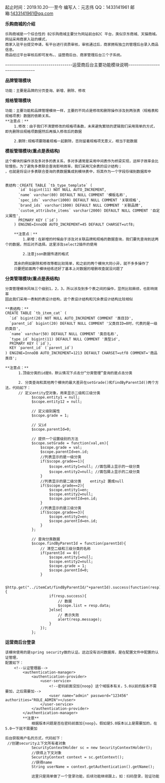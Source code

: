 起止时间：2019.10.20---至今
编写人：元志伟
QQ：1433141961
邮箱:1433141961@qq.com

**乐购商城的介绍**

    乐购商城是一个综合性的 B2乐购商城主要分为网站前台B2C 平台，类似京东商城、天猫商城。网站采用商家入驻的模式，
    商家入驻平台提交申请，有平台进行资质审核，审核通过后，商家拥有独立的管理后台录入商品信息。
    商品经过平台审核后即可发布。、运营商后台、商家管理后台三个子系统。
----------------------------------运营商后台主要功能模块说明-------------------------------

**品牌管理模块**

    功能：主要是品牌的分页查询、新增、删除、修改

**规格管理模块**

    功能：主要功能和品牌管理模块一样，主要的不同点是修改和删除操作涉及到两张表（规格表和规格项表）数据的依赖关系。
    **注意点：**
        1.修改：由于我们不清楚修改的规格项条数，未来避免繁琐的逻辑我们采用简单的方式，即先删除旧规格项数据然后再插入修改后的数据
        
        2.删除:规格项要随着规格一起删除，否则留着规格项无意义，相当于脏数据

**模板管理模块(重点是表结构)**  

    这个模块的操作涉及多对多的表关系，多对多通常是采用中间表作为桥梁实现，这样子效率会比较慢些。为了避免多表联合查询影响效率，我们采用冗余表的设计结构；
    ，也就是将设计多表联合查询的表数据集成到模块表中，将其作为一个字段存储到数据库中
    
    
    表结构：CREATE TABLE `tb_type_template` (
          `id` bigint(11) NOT NULL AUTO_INCREMENT,
          `name` varchar(80) DEFAULT NULL COMMENT '模板名称',
          `spec_ids` varchar(1000) DEFAULT NULL COMMENT '关联规格',
          `brand_ids` varchar(1000) DEFAULT NULL COMMENT '关联品牌',
          `custom_attribute_items` varchar(2000) DEFAULT NULL COMMENT '自定义属性',
          PRIMARY KEY (`id`)
        ) ENGINE=InnoDB AUTO_INCREMENT=45 DEFAULT CHARSET=utf8;
        
        **注意点：**
            1.新增：在新增的时候由于涉及对关联品牌和规格的数据查询，我们要先查询到这两个的数据，然后对齐选择。这里涉及select2插件的使用
            
            2.注意json数据传递的格式
            
        其余的例如删除和修改等都比较简单，和之前的两个模块大同小异，就不多多操作了
        只要把前面两个模块给练还好了基本上对数据的增删改查就没问题了
        
**分类管理模块(重点是表结构)**

    分类管理模块风味三个级别1，2，3，所以涉及到多个表之间的操作，显然比较麻烦，也影响效率
    因此我们采用一表制的表设计结构，这个表设计结构和冗余表设计结构比较相似
    
    **表结构：**
    CREATE TABLE `tb_item_cat` (
      `id` bigint(20) NOT NULL AUTO_INCREMENT COMMENT '类目ID',
      `parent_id` bigint(20) DEFAULT NULL COMMENT '父类目ID=0时，代表的是一级的类目',
      `name` varchar(50) DEFAULT NULL COMMENT '类目名称',
      `type_id` bigint(11) DEFAULT NULL COMMENT '类型id',
      PRIMARY KEY (`id`),
      KEY `parent_id` (`parent_id`)
    ) ENGINE=InnoDB AUTO_INCREMENT=1213 DEFAULT CHARSET=utf8 COMMENT='商品类目';
    
    **注意点：**
          1.顶级分类的id是0，默认情况下点击分“分类管理”查询的是点击分类
          
          2. 分类查询和其他两个模块的最大差异在setGrade()和findByParentId()两个方法，代码如下：
          // 定义entity空对象，用来显示二级和三级分类
                $scope.entity1 = null;
                $scope.entity12 = null;
            
                // 定义级别属性
                $scope.grade = 1;
            
                // 父id
                $scope.parentId=0;
            
                // 提供一个设置级别的方法
                $scope.setGrade = function(val,en){
                    $scope.grade = val;
                    $scope.parentId=en.id;
                    //列表显示的是一级分类
                    if($scope.grade==1){
                        $scope.entity1=null; //面包屑上显示的一级分类
                        $scope.entity2=null; //面包屑上显示的二级分类
                    }
                    //列表显示的是二级分类    entity2 置成null
                    if($scope.grade==2){
                        $scope.entity1=en;
                        $scope.entity2=null;
                        $scope.parentId=en.id;
                    }
                    //列表显示的是三级分类
                    if($scope.grade==3){
                        $scope.entity2=en;
                        $scope.parentId=en.id;
                    }
                };
            
                // 查询分类数据
                $scope.findByParentId = function(parentId){
                    // 清空二级和三级分类的名称
                    if(parentId == 0){
                        $scope.entity1=null;
                        $scope.entity2=null;
                        $scope.grade = 1;
                        $scope.parentId=0;
                    }
            
                    $http.get("../itemCat/findByParentId/"+parentId).success(function(resp){
                        if(resp.success){
                            // 数据
                            $scope.list = resp.data;
                        }else{
                            // 表示失败
                            alert(resp.message);
                        }
                    });
                };
 **运营商后台登录**     
 
    该模块使用的是spring security做的认证。这边没有访问数据库，是在配置文件中配置的认证管理，
    配置如下：
        <!--认证管理器-->
            <authentication-manager>
                <authentication-provider>
                    <user-service>
                        <!--密码前面没加{noop} 这个域版本有关，5.0以前的版本不需要加，之后需要加-->
                        <user name="admin" password="123456"  authorities="ROLE_ADMIN"></user>
                    </user-service>
                </authentication-provider>
            </authentication-manager>
            **注意**
                根据版本问题是否在密码前面加{noop}。假如是5.0版本以上是需要加的，在5.0一下就不需要加
            
    后台获取用户名的方式，代码如下：        
     //创建security上下文所有者对象
                SecurityContextHolder sc = new SecurityContextHolder();
                //获得上下文对象
                SecurityContext context = sc.getContext();
                //获得name
                String userName = context.getAuthentication().getName();
                
                这里只是简单做了一个登录功能，后续功能继续跟上，如：扫码登录，验证功能
            